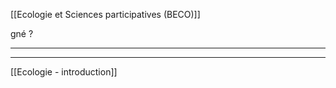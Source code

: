 
[[Ecologie et Sciences participatives (BECO)]]


gné ?


____























___
[[Ecologie - introduction]]